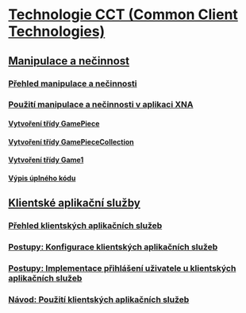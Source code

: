 # [Technologie CCT (Common Client Technologies)](index.md)
## [Manipulace a nečinnost](manipulations-and-inertia.md)
### [Přehled manipulace a nečinnosti](manipulations-and-inertia-overview.md)
### [Použití manipulace a nečinnosti v aplikaci XNA](use-manipulations-and-inertia-in-an-xna-application.md)
#### [Vytvoření třídy GamePiece](creating-the-gamepiece-class.md)
#### [Vytvoření třídy GamePieceCollection](creating-the-gamepiececollection-class.md)
#### [Vytvoření třídy Game1](creating-the-game1-class.md)
#### [Výpis úplného kódu](full-code-listings.md)
## [Klientské aplikační služby](client-application-services.md)
### [Přehled klientských aplikačních služeb](client-application-services-overview.md)
### [Postupy: Konfigurace klientských aplikačních služeb](how-to-configure-client-application-services.md)
### [Postupy: Implementace přihlášení uživatele u klientských aplikačních služeb](how-to-implement-user-login-with-client-application-services.md)
### [Návod: Použití klientských aplikačních služeb](walkthrough-using-client-application-services.md)
